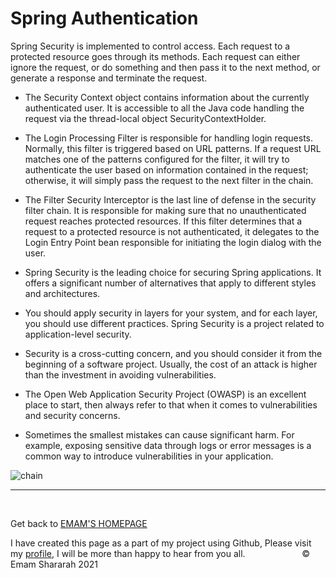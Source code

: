 # Spring Authentication

Spring Security is implemented to control access. Each request to a protected resource goes through its methods. Each request can either ignore the request, or do something and then pass it to the next method, or generate a response and terminate the request.

* The Security Context object contains information about the currently authenticated user. It is accessible to all the Java code handling the request via the thread-local object SecurityContextHolder.

* The Login Processing Filter is responsible for handling login requests. Normally, this filter is triggered based on URL patterns. If a request URL matches one of the patterns configured for the filter, it will try to authenticate the user based on information contained in the request; otherwise, it will simply pass the request to the next filter in the chain.

* The Filter Security Interceptor is the last line of defense in the security filter chain. It is responsible for making sure that no unauthenticated request reaches protected resources. If this filter determines that a request to a protected resource is not authenticated, it delegates to the Login Entry Point bean responsible for initiating the login dialog with the user.


* Spring Security is the leading choice for securing Spring applications. It offers a significant number of alternatives that apply to different styles and architectures.

* You should apply security in layers for your system, and for each layer, you should use different practices.
Spring Security is a project related to application-level security.

* Security is a cross-cutting concern, and you should consider it from the beginning of a software project.
Usually, the cost of an attack is higher than the investment in avoiding vulnerabilities.

* The Open Web Application Security Project (OWASP) is an excellent place to start, then always refer to that when it comes to vulnerabilities and security concerns.

* Sometimes the smallest mistakes can cause significant harm. For example, exposing sensitive data through logs or error messages is a common way to introduce vulnerabilities in your application.


![chain](https://abyte.stream/assets/2019-05-31-Spring%20Security%20Architecture-2.png)

<hr>
&nbsp;
&nbsp;

Get back to [EMAM'S HOMEPAGE](https://emam96.github.io/reading-notes/)

 I have created this page as a part of my project using Github, Please visit my [profile](https://github.com/Emam96), I will be more than happy to hear from you all.      &nbsp;        &nbsp;       &nbsp;   &nbsp;&nbsp;&nbsp;&nbsp;&nbsp;&nbsp;&nbsp;&nbsp;&nbsp;&nbsp;&nbsp;&nbsp;&nbsp;&nbsp;&nbsp;      © Emam Shararah 2021
